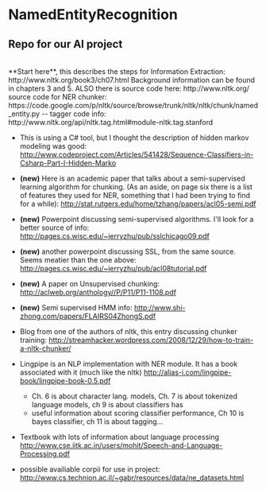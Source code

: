 NamedEntityRecognition
======================

Repo for our AI project
-----------------------
<br>
**Start here**, this describes the steps for Information Extraction: http://www.nltk.org/book3/ch07.html
Background information can be found in chapters 3 and 5. ALSO
 there is source code here: http://www.nltk.org/ 
 source code for NER chunker: https://code.google.com/p/nltk/source/browse/trunk/nltk/nltk/chunk/named_entity.py
-- tagger code info: http://www.nltk.org/api/nltk.tag.html#module-nltk.tag.stanford

* This is using a C# tool, but I thought the description of hidden markov modeling was good:
http://www.codeproject.com/Articles/541428/Sequence-Classifiers-in-Csharp-Part-I-Hidden-Marko

* **(new)** Here is an academic paper that talks about a semi-supervised learning algorithm for chunking. (As an aside, on page six there is a list of features they used for NER, something that I had been trying to find for a while):
http://stat.rutgers.edu/home/tzhang/papers/acl05-semi.pdf

* **(new)** Powerpoint discussing semi-supervised algorithms. I'll look for a better source of info:
http://pages.cs.wisc.edu/~jerryzhu/pub/sslchicago09.pdf

* **(new)** another powerpoint discussing SSL, from the same source. Seems meatier than the one above:
http://pages.cs.wisc.edu/~jerryzhu/pub/acl08tutorial.pdf

* **(new)** A paper on Unsupervised chunking:
http://aclweb.org/anthology//P/P11/P11-1108.pdf

* **(new)** Semi supervised HMM info:
http://www.shi-zhong.com/papers/FLAIRS04ZhongS.pdf

* Blog from one of the authors of nltk, this entry discussing chunker training:
http://streamhacker.wordpress.com/2008/12/29/how-to-train-a-nltk-chunker/

* Lingpipe is an NLP implementation with NER module. It has a book associated with it (much like the nltk)
http://alias-i.com/lingpipe-book/lingpipe-book-0.5.pdf
  * Ch. 6 is about character lang. models, Ch. 7 is about tokenized language models, ch 9 is about classifiers has 
  * useful information about scoring classifier performance, Ch 10 is bayes classifier, ch 11 is about tagging...

* Textbook with lots of information about language processing
http://www.cse.iitk.ac.in/users/mohit/Speech-and-Language-Processing.pdf


* possible availiable corpii for use in project:
http://www.cs.technion.ac.il/~gabr/resources/data/ne_datasets.html

